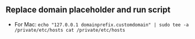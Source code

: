 ## Replace domain placeholder and run script

- For Mac:
`
echo "127.0.0.1 domainprefix.customdomain" | sudo tee -a /private/etc/hosts
cat /private/etc/hosts
`
